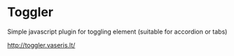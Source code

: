 # Toggler
Simple javascript plugin for toggling element (suitable for accordion or tabs)

http://toggler.vaseris.lt/
